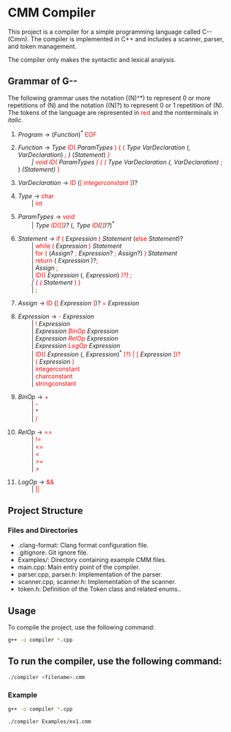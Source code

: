 # CMM Compiler

This project is a compiler for a simple programming language called C-- (Cmm). The compiler is implemented in C++ and includes a scanner, parser, and token management. 

The compiler only makes the syntactic and lexical analysis.


## Grammar of G-- 
The following grammar uses the notation \((N)^*\) to represent 0 or more repetitions of \(N\) and the notation \((N)?\) to represent 0 or 1 repetition of \(N\). The tokens of the language are represented in <span style="color:red">red</span> and the nonterminals in <i>italic</i>.


1. <i>Program</i> → (<i>Function</i>)<sup>*</sup> <span style="color:red">EOF</span>  
2. <i>Function</i> → <i>Type</i> <span style="color:red">ID(</span> <i>ParamTypes</i> <span style="color:red">) { (</span> <i>Type VarDeclaration</i> (<span style="color:red">,</span> <i>VarDeclaration</i>)<sup>*</sup> <span style="color:red">;</span> )<sup>*</sup> (<i>Statement</i>)<sup>*</sup> <span style="color:red">}</span>  
   &nbsp;&nbsp;&nbsp;&nbsp;&nbsp;&nbsp;&nbsp;&nbsp;| <span style="color:red">void ID(</span> <i>ParamTypes</i> <span style="color:red">) { (</span> <i>Type VarDeclaration</i> (<span style="color:red">,</span> <i>VarDeclaration</i>)<sup>*</sup> <span style="color:red">;</span> )<sup>*</sup> (<i>Statement</i>)<sup>*</sup> <span style="color:red">}</span>  

3. <i>VarDeclaration</i> → <span style="color:red">ID </span>(<span style="color:red">[ <i>integerconstant</i> ]</span>)?</span>  

4. <i>Type</i> → <span style="color:red">char</span>  
   &nbsp;&nbsp;&nbsp;&nbsp;&nbsp;&nbsp;&nbsp;&nbsp;| <span style="color:red">int</span>  

5. <i>ParamTypes</i> → <span style="color:red">void</span>  
   &nbsp;&nbsp;&nbsp;&nbsp;&nbsp;&nbsp;&nbsp;&nbsp;| <i>Type <span style="color:red">ID(</span><span style="color:red">[]</span>)?</i> (<span style="color:red">,</span> <i>Type <span style="color:red">ID</span>(<span style="color:red">[]</span>)?</i>)<sup>*</sup>  

6. <i>Statement</i> → <span style="color:red">if (</span> <i>Expression</i> <span style="color:red">)</span> <i>Statement</i> (<span style="color:red">else</span> <i>Statement</i>)?  
   &nbsp;&nbsp;&nbsp;&nbsp;&nbsp;&nbsp;&nbsp;&nbsp;| <span style="color:red">while (</span> <i>Expression</i> <span style="color:red">)</span> <i>Statement</i>  
   &nbsp;&nbsp;&nbsp;&nbsp;&nbsp;&nbsp;&nbsp;&nbsp;| <span style="color:red">for (</span> (<i>Assign</i>? <span style="color:red">;</span> <i>Expression</i>? <span style="color:red">;</span> <i>Assign</i>?) <span style="color:red">)</span> <i>Statement</i>  
   &nbsp;&nbsp;&nbsp;&nbsp;&nbsp;&nbsp;&nbsp;&nbsp;| <span style="color:red">return </span>( <i>Expression</i> )?<span style="color:red">;</span>  
   &nbsp;&nbsp;&nbsp;&nbsp;&nbsp;&nbsp;&nbsp;&nbsp;| <i>Assign</i> <span style="color:red">;</span>  
   &nbsp;&nbsp;&nbsp;&nbsp;&nbsp;&nbsp;&nbsp;&nbsp;| <span style="color:red">ID((</span> <i>Expression</i> (<span style="color:red">,</span> <i>Expression</i>)<sup>*</sup> <span style="color:red">)?) ;</span>  
   &nbsp;&nbsp;&nbsp;&nbsp;&nbsp;&nbsp;&nbsp;&nbsp;| <span style="color:red">{ (</span> <i>Statement</i><sup>*</sup> <span style="color:red">) }</span>  
   &nbsp;&nbsp;&nbsp;&nbsp;&nbsp;&nbsp;&nbsp;&nbsp;| <span style="color:red">;</span>  

7. <i>Assign</i> → <span style="color:red">ID </span>(<span style="color:red">[</span> <i>Expression</i> <span style="color:red">]</span>)? <span style="color:red">=</span> <i>Expression</i>  

8. <i>Expression</i> → <span style="color:red">-</span> <i>Expression</i>  
   &nbsp;&nbsp;&nbsp;&nbsp;&nbsp;&nbsp;&nbsp;&nbsp;| <span style="color:red">!</span> <i>Expression</i>  
   &nbsp;&nbsp;&nbsp;&nbsp;&nbsp;&nbsp;&nbsp;&nbsp;| <i>Expression <span style="color:red">BinOp</span> Expression</i>  
   &nbsp;&nbsp;&nbsp;&nbsp;&nbsp;&nbsp;&nbsp;&nbsp;| <i>Expression <span style="color:red">RelOp</span> Expression</i>  
   &nbsp;&nbsp;&nbsp;&nbsp;&nbsp;&nbsp;&nbsp;&nbsp;| <i>Expression <span style="color:red">LogOp</span> Expression</i>  
   &nbsp;&nbsp;&nbsp;&nbsp;&nbsp;&nbsp;&nbsp;&nbsp;| <span style="color:red">ID((</span> <i>Expression</i> (<span style="color:red">,</span> <i>Expression</i>)<sup>*</sup> <span style="color:red">)?) | [</span> <i>Expression</i> <span style="color:red">])?</span>  
   &nbsp;&nbsp;&nbsp;&nbsp;&nbsp;&nbsp;&nbsp;&nbsp;| <span style="color:red">(</span> <i>Expression</i> <span style="color:red">)</span>  
   &nbsp;&nbsp;&nbsp;&nbsp;&nbsp;&nbsp;&nbsp;&nbsp;| <span style="color:red">integerconstant</span>  
   &nbsp;&nbsp;&nbsp;&nbsp;&nbsp;&nbsp;&nbsp;&nbsp;| <span style="color:red">charconstant</span>  
   &nbsp;&nbsp;&nbsp;&nbsp;&nbsp;&nbsp;&nbsp;&nbsp;| <span style="color:red">stringconstant</span>  

9. <i>BinOp</i> → <span style="color:red">+</span>  
   &nbsp;&nbsp;&nbsp;&nbsp;&nbsp;&nbsp;&nbsp;&nbsp;| <span style="color:red">-</span>  
   &nbsp;&nbsp;&nbsp;&nbsp;&nbsp;&nbsp;&nbsp;&nbsp;| <span style="color:red">*</span>  
   &nbsp;&nbsp;&nbsp;&nbsp;&nbsp;&nbsp;&nbsp;&nbsp;| <span style="color:red">/</span>  

10. <i>RelOp</i> → <span style="color:red">==</span>  
   &nbsp;&nbsp;&nbsp;&nbsp;&nbsp;&nbsp;&nbsp;&nbsp;| <span style="color:red">!=</span>  
   &nbsp;&nbsp;&nbsp;&nbsp;&nbsp;&nbsp;&nbsp;&nbsp;| <span style="color:red"><=</span>  
   &nbsp;&nbsp;&nbsp;&nbsp;&nbsp;&nbsp;&nbsp;&nbsp;| <span style="color:red"><</span>  
   &nbsp;&nbsp;&nbsp;&nbsp;&nbsp;&nbsp;&nbsp;&nbsp;| <span style="color:red">>=</span>  
   &nbsp;&nbsp;&nbsp;&nbsp;&nbsp;&nbsp;&nbsp;&nbsp;| <span style="color:red">></span>  

11. <i>LogOp</i> → <span style="color:red">&amp;&amp;</span>  
   &nbsp;&nbsp;&nbsp;&nbsp;&nbsp;&nbsp;&nbsp;&nbsp;| <span style="color:red">||</span>

## Project Structure

### Files and Directories

- .clang-format: Clang format configuration file.
- .gitignore: Git ignore file.
- Examples/: Directory containing example CMM files.
- main.cpp: Main entry point of the compiler.
- parser.cpp, parser.h: Implementation of the parser.
- scanner.cpp, scanner.h: Implementation of the scanner.
- token.h: Definition of the Token class and related enums..

## Usage

To compile the project, use the following command:

```sh
g++ -o compiler *.cpp
```

## To run the compiler, use the following command:
```sh
./compiler <filename>.cmm
```

### Example
```sh
g++ -o compiler *.cpp

./compiler Examples/ex1.cmm
```